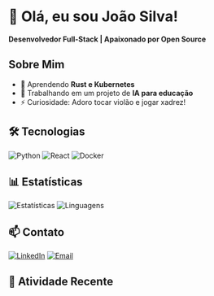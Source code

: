 # 👋 Olá, eu sou João Silva!

**Desenvolvedor Full-Stack | Apaixonado por Open Source**

## Sobre Mim
- 🌱 Aprendendo **Rust e Kubernetes**
- 🔭 Trabalhando em um projeto de **IA para educação**
- ⚡ Curiosidade: Adoro tocar violão e jogar xadrez!

## 🛠️ Tecnologias
![Python](https://img.shields.io/badge/Python-3776AB?style=for-the-badge&logo=python&logoColor=white)
![React](https://img.shields.io/badge/React-61DAFB?style=for-the-badge&logo=react&logoColor=black)
![Docker](https://img.shields.io/badge/Docker-2496ED?style=for-the-badge&logo=docker&logoColor=white)

## 📊 Estatísticas
![Estatísticas](https://github-readme-stats.vercel.app/api?username=joaosilva&show_icons=true&theme=dark)
![Linguagens](https://github-readme-stats.vercel.app/api/top-langs/?username=joaosilva&layout=compact&theme=dark)

## 📫 Contato
[![LinkedIn](https://img.shields.io/badge/LinkedIn-0077B5?style=for-the-badge&logo=linkedin&logoColor=white)](https://linkedin.com/in/joaosilva)
[![Email](https://img.shields.io/badge/Email-D14836?style=for-the-badge&logo=gmail&logoColor=white)](mailto:joao@email.com)

## 🎵 Atividade Recente
<!--START_SECTION:activity-->
<!-- Aqui pode ir uma atualização automática via GitHub Actions -->
<!--END_SECTION:activity-->
